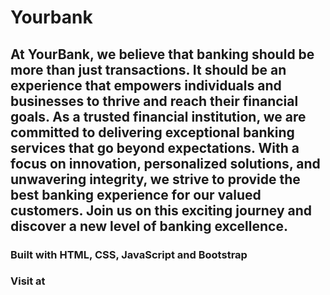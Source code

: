 # Yourbank
## At YourBank, we believe that banking should be more than just transactions. It should be an experience that empowers individuals and businesses to thrive and reach their financial goals. As a trusted financial institution, we are committed to delivering exceptional banking services that go beyond expectations. With a focus on innovation, personalized solutions, and unwavering integrity, we strive to provide the best banking experience for our valued customers. Join us on this exciting journey and discover a new level of banking excellence.

### Built with HTML, CSS, JavaScript and Bootstrap



### Visit at 
